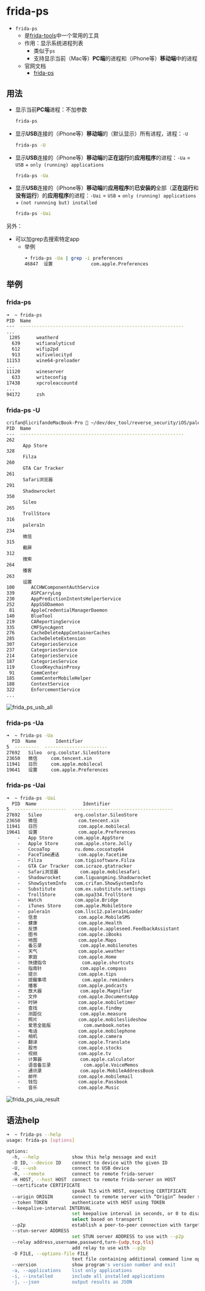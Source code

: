 # frida-ps

* `frida-ps`
  * 是[frida-tools](../../use_frida/frida_tools/README.md)中一个常用的工具
  * 作用：显示系统进程列表
    * 类似于`ps`
    * 支持显示当前（Mac等）**PC端**的进程和（iPhone等）**移动端**中的进程
  * 官网文档
    * [frida-ps](https://frida.re/docs/frida-ps/)

## 用法

* 显示当前**PC端**进程：不加参数
  ```bash
  frida-ps
  ```
* 显示**USB**连接的（iPhone等）**移动端**的（默认显示）所有进程，进程：`-U`
  ```bash
  frida-ps -U
  ```
* 显示**USB**连接的（iPhone等）**移动端**的**正在运行**的**应用程序**的进程：`-Ua` = `USB` + `only (running) applications`
  ```bash
  frida-ps -Ua
  ```
* 显示**USB**连接的（iPhone等）**移动端**的**应用程序**的**已安装的**全部（**正在运行**和**没有运行**）的**应用程序**的进程：`-Uai` = `USB` + `only (running) applications` + `(not runnning but) installed`
  ```bash
  frida-ps -Uai
  ```

另外：

* 可以加grep去搜索特定app
  * 举例
    ```bash
    ➜ frida-ps -Ua | grep -i preferences
    46847  设置              com.apple.Preferences
    ```

## 举例


###  frida-ps

```bash
➜  ~ frida-ps
PID  Name
---  ------------------------------------------------------------
...
 1205      weatherd
  639      wifianalyticsd
  612      wifip2pd
  913      wifivelocityd
11153      wine64-preloader
...
11120      wineserver
  633      writeconfig
17438      xpcroleaccountd
...
94172      zsh
```

###  frida-ps -U

```bash
crifan@licrifandeMacBook-Pro  ~/dev/dev_tool/reverse_security/iOS/palera1n  frida-ps -U
PID  Name
---  ------------------------------------------------------------
262
      App Store
328
      Filza
260
      GTA Car Tracker
261
      Safari浏览器
291
      Shadowrocket
350
      Sileo
265
      TrollStore
316
      palera1n
234
      微信
315
      截屏
312
      搜索
264
      播客
263
      设置
100      ACCHWComponentAuthService
339      ASPCarryLog
230      AppPredictionIntentsHelperService
252      AppSSODaemon
 81      AppleCredentialManagerDaemon
140      BlueTool
219      CAReportingService
335      CMFSyncAgent
276      CacheDeleteAppContainerCaches
285      CacheDeleteExtension
307      CategoriesService
237      CategoriesService
214      CategoriesService
187      CategoriesService
119      CloudKeychainProxy
 91      CommCenter
185      CommCenterMobileHelper
188      ContextService
322      EnforcementService
...
```

![frida_ps_usb_all](../../../assets/img/frida_ps_usb_all.png)

### frida-ps -Ua

```bash
➜  ~ frida-ps -Ua
  PID  Name       Identifier
5  ---------  -----------------------
27692   Sileo  org.coolstar.SileoStore
23650   微信     com.tencent.xin
11941   日历     com.apple.mobilecal
19641   设置     com.apple.Preferences
```
### frida-ps -Uai

```bash
➜  ~ frida-ps -Uai
  PID  Name                 Identifier
5  -------------------  -------------------------------------
27692   Sileo            org.coolstar.SileoStore
23650   微信               com.tencent.xin
11941   日历               com.apple.mobilecal
19641   设置               com.apple.Preferences
    -   App Store        com.apple.AppStore
    -   Apple Store      com.apple.store.Jolly
    -   CocoaTop         ru.domo.cocoatop64
    -   FaceTime通话       com.apple.facetime
    -   Filza            com.tigisoftware.Filza
    -   GTA Car Tracker  com.icraze.gtatracker
    -   Safari浏览器        com.apple.mobilesafari
    -   Shadowrocket     com.liguangming.Shadowrocket
    -   ShowSystemInfo   com.crifan.ShowSystemInfo
    -   Substitute       com.ex.substitute.settings
    -   TrollStore       com.opa334.TrollStore
    -   Watch            com.apple.Bridge
    -   iTunes Store     com.apple.MobileStore
    -   palera1n         com.llsc12.palera1nLoader
    -   信息               com.apple.MobileSMS
    -   健康               com.apple.Health
    -   反馈               com.apple.appleseed.FeedbackAssistant
    -   图书               com.apple.iBooks
    -   地图               com.apple.Maps
    -   备忘录              com.apple.mobilenotes
    -   天气               com.apple.weather
    -   家庭               com.apple.Home
    -   快捷指令             com.apple.shortcuts
    -   指南针              com.apple.compass
    -   提示               com.apple.tips
    -   提醒事项             com.apple.reminders
    -   播客               com.apple.podcasts
    -   放大器              com.apple.Magnifier
    -   文件               com.apple.DocumentsApp
    -   时钟               com.apple.mobiletimer
    -   查找               com.apple.findmy
    -   测距仪              com.apple.measure
    -   照片               com.apple.mobileslideshow
    -   爱思全能版            com.ownbook.notes
    -   电话               com.apple.mobilephone
    -   相机               com.apple.camera
    -   翻译               com.apple.Translate
    -   股市               com.apple.stocks
    -   视频               com.apple.tv
    -   计算器              com.apple.calculator
    -   语音备忘录            com.apple.VoiceMemos
    -   通讯录              com.apple.MobileAddressBook
    -   邮件               com.apple.mobilemail
    -   钱包               com.apple.Passbook
    -   音乐               com.apple.Music
```

![frida_ps_uia_result](../../../assets/img/frida_ps_uia_result.png)

## 语法help

```bash
➜  ~ frida-ps --help
usage: frida-ps [options]

options:
  -h, --help            show this help message and exit
  -D ID, --device ID    connect to device with the given ID
  -U, --usb             connect to USB device
  -R, --remote          connect to remote frida-server
  -H HOST, --host HOST  connect to remote frida-server on HOST
  --certificate CERTIFICATE
                        speak TLS with HOST, expecting CERTIFICATE
  --origin ORIGIN       connect to remote server with “Origin” header set to ORIGIN
  --token TOKEN         authenticate with HOST using TOKEN
  --keepalive-interval INTERVAL
                        set keepalive interval in seconds, or 0 to disable (defaults to -1 to auto-
                        select based on transport)
  --p2p                 establish a peer-to-peer connection with target
  --stun-server ADDRESS
                        set STUN server ADDRESS to use with --p2p
  --relay address,username,password,turn-{udp,tcp,tls}
                        add relay to use with --p2p
  -O FILE, --options-file FILE
                        text file containing additional command line options
  --version             show program's version number and exit
  -a, --applications    list only applications
  -i, --installed       include all installed applications
  -j, --json            output results as JSON
```